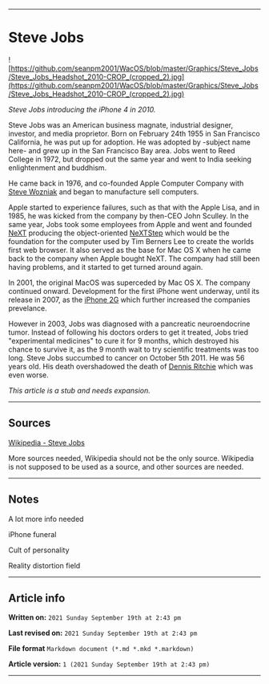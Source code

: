 
***

# Steve Jobs

![https://github.com/seanpm2001/WacOS/blob/master/Graphics/Steve_Jobs/Steve_Jobs_Headshot_2010-CROP_(cropped_2).jpg](https://github.com/seanpm2001/WacOS/blob/master/Graphics/Steve_Jobs/Steve_Jobs_Headshot_2010-CROP_(cropped_2).jpg)

_Steve Jobs introducing the iPhone 4 in 2010._

Steve Jobs was an American business magnate, industrial designer, investor, and media proprietor. Born on February 24th 1955 in San Francisco California, he was put up for adoption. He was adopted by -subject name here- and grew up in the San Francisco Bay area. Jobs went to Reed College in 1972, but dropped out the same year and went to India seeking enlightenment and buddhism.

He came back in 1976, and co-founded Apple Computer Company with [Steve Wozniak](https://github.com/seanpm2001/WacOS/wiki/Steve_Wozniak/) and began to manufacture sell computers.

Apple started to experience failures, such as that with the Apple Lisa, and in 1985, he was kicked from the company by then-CEO John Sculley. In the same year, Jobs took some employees from Apple and went and founded [NeXT](https://github.com/seanpm2001/WacOS/wiki/NeXT/) producing the object-oriented [NeXTStep](https://github.com/seanpm2001/WacOS/wiki/NeXTStep/) which would be the foundation for the computer used by Tim Berners Lee to create the worlds first web browser. It also served as the base for Mac OS X when he came back to the company when Apple bought NeXT. The company had still been having problems, and it started to get turned around again.

In 2001, the original MacOS was superceded by Mac OS X. The company continued onward. Development for the first iPhone went underway, until its release in 2007, as the [iPhone 2G](https://github.com/seanpm2001/WacOS/wiki/iPhone_2G/) which further increased the companies prevelance.

However in 2003, Jobs was diagnosed with a pancreatic neuroendocrine tumor. Instead of following his doctors orders to get it treated, Jobs tried "experimental medicines" to cure it for 9 months, which destroyed his chance to survive it, as the 9 month wait to try scientific treatments was too long. Steve Jobs succumbed to cancer on October 5th 2011. He was 56 years old. His death overshadowed the death of [Dennis Ritchie](https://github.com/seanpm2001/WacOS/wiki/Dennis_Ritchie/) which was even worse.

_This article is a stub and needs expansion._

***

## Sources

[Wikipedia - Steve Jobs](https://en.wikipedia.org/wiki/Steve_Jobs)

More sources needed, Wikipedia should not be the only source. Wikipedia is not supposed to be used as a source, and other sources are needed.

***

## Notes

A lot more info needed

iPhone funeral

Cult of personality

Reality distortion field

***

## Article info

**Written on:** `2021 Sunday September 19th at 2:43 pm`

**Last revised on:** `2021 Sunday September 19th at 2:43 pm`

**File format** `Markdown document (*.md *.mkd *.markdown)`

**Article version:** `1 (2021 Sunday September 19th at 2:43 pm)`

***
